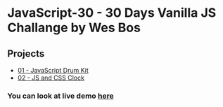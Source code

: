 # JavaScript-30 - 30 Days Vanilla JS Challange by Wes Bos

## Projects

- [01 - JavaScript Drum Kit](01-JavaScriptDrumKit)
- [02 - JS and CSS Clock](02-JS&CSSClock)

### You can look at live demo [here](https://yigiterdev-javascript-30.netlify.app/)
